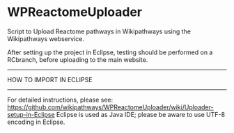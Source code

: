 WPReactomeUploader
==================

Script to Upload Reactome pathways in Wikipathways using the Wikipathways webservice.


After setting up the project in Eclipse, testing should be performed on a RCbranch, before uploading to the main website.

****************************
 HOW TO IMPORT IN ECLIPSE 
****************************

For detailed instructions, please see: https://github.com/wikipathways/WPReactomeUploader/wiki/Uploader-setup-in-Eclipse
Eclipse is used as Java IDE; please be aware to use UTF-8 encoding in Eclipse.
